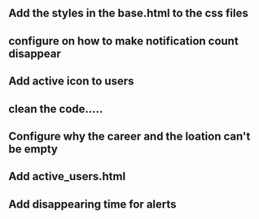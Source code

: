 ## Add the styles in the base.html to the css files
## configure on how to make notification count disappear
## Add active icon to users
## clean the code.....
## Configure why the career and the loation can't be empty
## Add active_users.html 
## Add disappearing time for alerts
